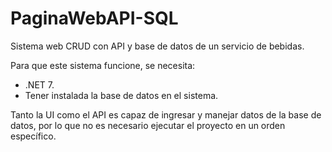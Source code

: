 # PaginaWebAPI-SQL
Sistema web CRUD con API y base de datos de un servicio de bebidas.

Para que este sistema funcione, se necesita:
- .NET 7.
- Tener instalada la base de datos en el sistema.

Tanto la UI como el API es capaz de ingresar y manejar datos de la base de datos, por lo que no es necesario ejecutar el proyecto en un orden específico.

